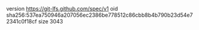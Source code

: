version https://git-lfs.github.com/spec/v1
oid sha256:537ea750946a207056ec2386be778512c86cbb8b4b790b23d54e72341c0f18cf
size 3043
